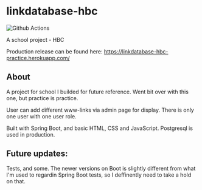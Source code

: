 # linkdatabase-hbc
![Github Actions](https://github.com/SJarno/linkdatabase-hbc/actions/workflows/maven.yml/badge.svg)

A school project - HBC

Production release can be found here: https://linkdatabase-hbc-practice.herokuapp.com/

## About
A project for school I builded for future reference. Went bit over with this one, but practice is practice.

User can add different www-links via admin page for display. There is only one user with one user role. 

Built with Spring Boot, and basic HTML, CSS and JavaScript. Postgresql is used in production.

## Future updates:
Tests, and some. The newer versions on Boot is slightly different from what I'm used to regardin Spring Boot tests, so I deffinently need to take a hold on that.


